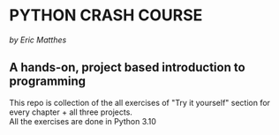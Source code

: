<h1>PYTHON CRASH COURSE</h1>
<I>by Eric Matthes</I>
<h2>A hands-on, project based introduction to programming</h2>

<p>
This repo is collection of the all exercises of "Try it yourself" section
for every chapter + all three projects.<br>
All the exercises are done in Python 3.10
</p>
